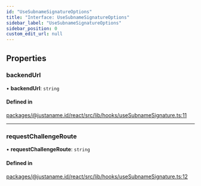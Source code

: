 ```yaml
---
id: "UseSubnameSignatureOptions"
title: "Interface: UseSubnameSignatureOptions"
sidebar_label: "UseSubnameSignatureOptions"
sidebar_position: 0
custom_edit_url: null
---
```


## Properties

### backendUrl

• **backendUrl**: `string`

#### Defined in

[packages/@justaname.id/react/src/lib/hooks/useSubnameSignature.ts:11](https://github.com/JustaName-id/JustaName-sdk/blob/4ff9084/packages/@justaname.id/react/src/lib/hooks/useSubnameSignature.ts#L11)

___

### requestChallengeRoute

• **requestChallengeRoute**: `string`

#### Defined in

[packages/@justaname.id/react/src/lib/hooks/useSubnameSignature.ts:12](https://github.com/JustaName-id/JustaName-sdk/blob/4ff9084/packages/@justaname.id/react/src/lib/hooks/useSubnameSignature.ts#L12)
